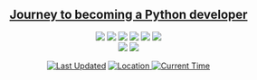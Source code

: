 <div align="center">
      <center> <h2><a href="https://ahammadmejbah.com/roadmap/">Journey to becoming a Python developer</a></h2>
     </div>

<p align="center">
  <a href="mailto:ahammadmejbah@gmail.com"><img src="https://img.shields.io/badge/Email-ahammadmejbah%40gmail.com-blue?style=flat-square&logo=gmail"></a>
  <a href="https://github.com/ahammadmejbah"><img src="https://img.shields.io/badge/GitHub-%40ahammadmejbah-lightgrey?style=flat-square&logo=github"></a>
  <a href="https://linkedin.com/in/ahammadmejbah"><img src="https://img.shields.io/badge/LinkedIn-Mejbah%20Ahammad-blue?style=flat-square&logo=linkedin"></a>
  <a href="https://intelligenceacademy.ai/"><img src="https://img.shields.io/badge/Website-Bytes%20of%20Intelligence-lightgrey?style=flat-square&logo=google-chrome"></a>
  <a href="https://www.youtube.com/@IntelligenceAcademy"><img src="https://img.shields.io/badge/YouTube-IntelligenceAcademy-red?style=flat-square&logo=youtube"></a>
  <a href="https://www.researchgate.net/profile/Mejbah-Ahammad-2"><img src="https://img.shields.io/badge/ResearchGate-Mejbah%20Ahammad-blue?style=flat-square&logo=researchgate"></a>
  <br>
  <img src="https://img.shields.io/badge/Phone-%2B8801874603631-green?style=flat-square&logo=whatsapp">
  <a href="https://www.hackerrank.com/profile/ahammadmejbah"><img src="https://img.shields.io/badge/Hackerrank-ahammadmejbah-green?style=flat-square&logo=hackerrank"></a>
</p>


<p align="center">
  <a href="#"><img alt="Last Updated" src="https://img.shields.io/badge/🗓️%20Last%20Updated-02/05/2025-informational?style=for-the-badge"></a>
  <a href="https://www.google.com/maps/search/?api=1&query=Dhaka%2C%20Dhaka%20Division%2C%20Bangladesh">
    <img alt="Location" src="https://img.shields.io/badge/📍%20Location-Dhaka%2C%20Dhaka%20Division%2C%20Bangladesh-success?style=for-the-badge&logo=googlemaps">
  </a>
  <a href="#"><img alt="Current Time" src="https://img.shields.io/badge/🕒%20Current%20Time-Friday%2C%20May%2002%2C%202025%20at%205%3A24%20PM%20%2B06-blue?style=for-the-badge&logo=clockify"></a>
</p>
